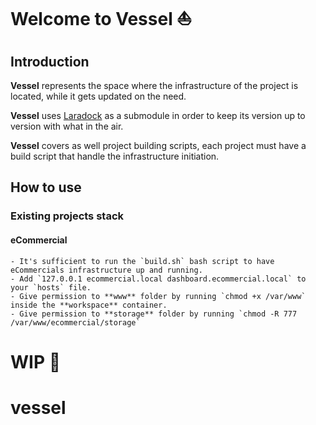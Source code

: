 # Welcome to Vessel ⛵
## Introduction
**Vessel** represents the space where the infrastructure of the project is located, while it gets updated on the need.

**Vessel** uses [Laradock](https://github.com/laradock/laradock) as a submodule in order to keep its version up to version with what in the air.

**Vessel** covers as well project building scripts, each project must have a build script that handle the infrastructure initiation.

## How to use
### Existing projects stack
#### eCommercial
    - It's sufficient to run the `build.sh` bash script to have eCommercials infrastructure up and running.
    - Add `127.0.0.1 ecommercial.local dashboard.ecommercial.local` to your `hosts` file.
    - Give permission to **www** folder by running `chmod +x /var/www` inside the **workspace** container.
    - Give permission to **storage** folder by running `chmod -R 777 /var/www/ecommercial/storage`

# WIP :construction:
# vessel
